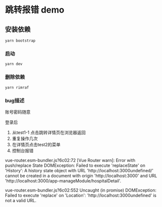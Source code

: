 # 跳转报错 demo

## 安装依赖

```
yarn bootstrap
```

### 启动

```
yarn dev
```
### 删除依赖

```
yarn rimraf
```

### bug描述
账号密码随意

登录后

1. 从test1-1 点击跳转详情页在浏览器返回
2. 重复操作几次  
3. 在详情页点击test2的菜单
4. 控制台报错

vue-router.esm-bundler.js?6c02:72 [Vue Router warn]: Error with push/replace State DOMException: Failed to execute 'replaceState' on 'History': A history state object with URL 'http://localhost:3000undefined/' cannot be created in a document with origin 'http://localhost:3000' and URL 'http://localhost:3000/app-manageModule/hospitalDetail'.

vue-router.esm-bundler.js?6c02:552 Uncaught (in promise) DOMException: Failed to execute 'replace' on 'Location': 'http://localhost:3000undefined' is not a valid URL.



